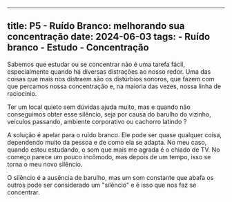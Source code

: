 
---
title: P5 - Ruído Branco: melhorando sua concentração
date: 2024-06-03
tags:
    - Ruído branco
    - Estudo
    - Concentração
---

Sabemos que estudar ou se concentrar não é uma tarefa fácil, especialmente quando há diversas distrações ao nosso redor. Uma das coisas que mais nos distraem são os distúrbios sonoros, que fazem com que percamos nossa concentração e, na maioria das vezes, nossa linha de raciocínio.

Ter um local quieto sem dúvidas ajuda muito, mas e quando não conseguimos obter esse silêncio, seja por causa do barulho do vizinho, veículos passando, ambiente corporativo ou cachorro latindo ?

A solução é apelar para o ruído branco. Ele pode ser quase qualquer coisa, dependendo muito da pessoa e de como ela se adapta. No meu caso, quando estou estudando, o som que mais me agrada é o chiado de TV. No começo parece um pouco incômodo, mas depois de um tempo, isso se torna o meu novo silêncio.

O silêncio é a ausência de barulho, mas um som constante que abafa os outros pode ser considerado um "silêncio" e é isso que nos faz se concentrar.
